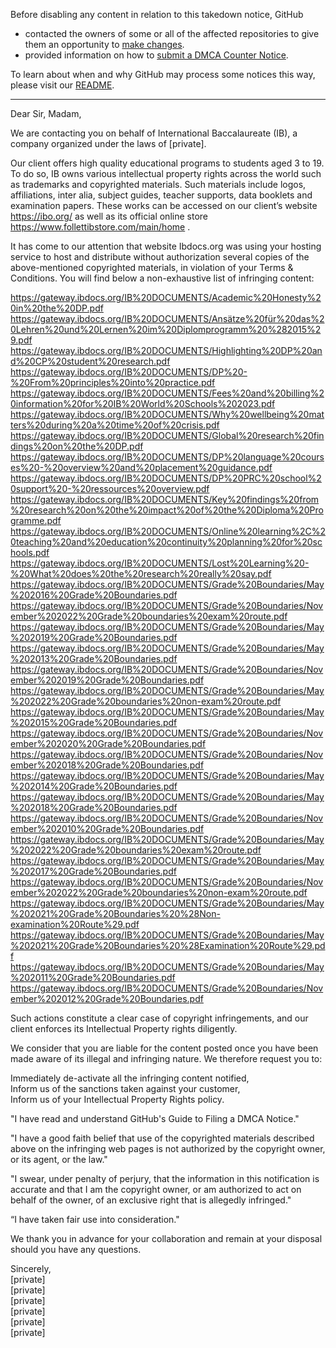 Before disabling any content in relation to this takedown notice, GitHub
- contacted the owners of some or all of the affected repositories to give them an opportunity to [make changes](https://docs.github.com/en/github/site-policy/dmca-takedown-policy#a-how-does-this-actually-work).
- provided information on how to [submit a DMCA Counter Notice](https://docs.github.com/en/articles/guide-to-submitting-a-dmca-counter-notice).

To learn about when and why GitHub may process some notices this way, please visit our [README](https://github.com/github/dmca/blob/master/README.md#anatomy-of-a-takedown-notice).

---

Dear Sir, Madam,  
  
We are contacting you on behalf of International Baccalaureate (IB), a company organized under the laws of [private].   
  
Our client offers high quality educational programs to students aged 3 to 19. To do so, IB owns various intellectual property rights across the world such as trademarks and copyrighted materials. Such materials include logos, affiliations, inter alia, subject guides, teacher supports, data booklets and examination papers. These works can be accessed on our client’s website https://ibo.org/ as well as its official online store https://www.follettibstore.com/main/home .  

It has come to our attention that website Ibdocs.org was using your hosting service to host and distribute without authorization several copies of the above-mentioned copyrighted materials, in violation of your Terms & Conditions. You will find below a non-exhaustive list of infringing content:  
  
   
https://gateway.ibdocs.org/IB%20DOCUMENTS/Academic%20Honesty%20in%20the%20DP.pdf  
https://gateway.ibdocs.org/IB%20DOCUMENTS/Ansätze%20für%20das%20Lehren%20und%20Lernen%20im%20Diplomprogramm%20%282015%29.pdf    
https://gateway.ibdocs.org/IB%20DOCUMENTS/Highlighting%20DP%20and%20CP%20student%20research.pdf    
https://gateway.ibdocs.org/IB%20DOCUMENTS/DP%20-%20From%20principles%20into%20practice.pdf    
https://gateway.ibdocs.org/IB%20DOCUMENTS/Fees%20and%20billing%20information%20for%20IB%20World%20Schools%202023.pdf    
https://gateway.ibdocs.org/IB%20DOCUMENTS/Why%20wellbeing%20matters%20during%20a%20time%20of%20crisis.pdf    
https://gateway.ibdocs.org/IB%20DOCUMENTS/Global%20research%20findings%20on%20the%20DP.pdf    
https://gateway.ibdocs.org/IB%20DOCUMENTS/DP%20language%20courses%20-%20overview%20and%20placement%20guidance.pdf    
https://gateway.ibdocs.org/IB%20DOCUMENTS/DP%20PRC%20school%20support%20-%20ressources%20overview.pdf    
https://gateway.ibdocs.org/IB%20DOCUMENTS/Key%20findings%20from%20research%20on%20the%20impact%20of%20the%20Diploma%20Programme.pdf    
https://gateway.ibdocs.org/IB%20DOCUMENTS/Online%20learning%2C%20teaching%20and%20education%20continuity%20planning%20for%20schools.pdf    
https://gateway.ibdocs.org/IB%20DOCUMENTS/Lost%20Learning%20-%20What%20does%20the%20research%20really%20say.pdf    
https://gateway.ibdocs.org/IB%20DOCUMENTS/Grade%20Boundaries/May%202016%20Grade%20Boundaries.pdf    
https://gateway.ibdocs.org/IB%20DOCUMENTS/Grade%20Boundaries/November%202022%20Grade%20boundaries%20exam%20route.pdf    
https://gateway.ibdocs.org/IB%20DOCUMENTS/Grade%20Boundaries/May%202019%20Grade%20Boundaries.pdf    
https://gateway.ibdocs.org/IB%20DOCUMENTS/Grade%20Boundaries/May%202013%20Grade%20Boundaries.pdf    
https://gateway.ibdocs.org/IB%20DOCUMENTS/Grade%20Boundaries/November%202019%20Grade%20Boundaries.pdf    
https://gateway.ibdocs.org/IB%20DOCUMENTS/Grade%20Boundaries/May%202022%20Grade%20boundaries%20non-exam%20route.pdf    
https://gateway.ibdocs.org/IB%20DOCUMENTS/Grade%20Boundaries/May%202015%20Grade%20Boundaries.pdf    
https://gateway.ibdocs.org/IB%20DOCUMENTS/Grade%20Boundaries/November%202020%20Grade%20Boundaries.pdf    
https://gateway.ibdocs.org/IB%20DOCUMENTS/Grade%20Boundaries/November%202018%20Grade%20Boundaries.pdf    
https://gateway.ibdocs.org/IB%20DOCUMENTS/Grade%20Boundaries/May%202014%20Grade%20Boundaries.pdf    
https://gateway.ibdocs.org/IB%20DOCUMENTS/Grade%20Boundaries/May%202018%20Grade%20Boundaries.pdf    
https://gateway.ibdocs.org/IB%20DOCUMENTS/Grade%20Boundaries/November%202010%20Grade%20Boundaries.pdf    
https://gateway.ibdocs.org/IB%20DOCUMENTS/Grade%20Boundaries/May%202022%20Grade%20boundaries%20exam%20route.pdf   
https://gateway.ibdocs.org/IB%20DOCUMENTS/Grade%20Boundaries/May%202017%20Grade%20Boundaries.pdf    
https://gateway.ibdocs.org/IB%20DOCUMENTS/Grade%20Boundaries/November%202022%20Grade%20boundaries%20non-exam%20route.pdf    
https://gateway.ibdocs.org/IB%20DOCUMENTS/Grade%20Boundaries/May%202021%20Grade%20Boundaries%20%28Non-examination%20Route%29.pdf    
https://gateway.ibdocs.org/IB%20DOCUMENTS/Grade%20Boundaries/May%202021%20Grade%20Boundaries%20%28Examination%20Route%29.pdf    
https://gateway.ibdocs.org/IB%20DOCUMENTS/Grade%20Boundaries/May%202011%20Grade%20Boundaries.pdf    
https://gateway.ibdocs.org/IB%20DOCUMENTS/Grade%20Boundaries/November%202012%20Grade%20Boundaries.pdf  
  
Such actions constitute a clear case of copyright infringements, and our client enforces its Intellectual Property rights diligently.   
  
We consider that you are liable for the content posted once you have been made aware of its illegal and infringing nature. We therefore request you to:  
    
Immediately de-activate all the infringing content notified,  
Inform us of the sanctions taken against your customer,  
Inform us of your Intellectual Property Rights policy.  
      
"I have read and understand GitHub's Guide to Filing a DMCA Notice."  
  
 "I have a good faith belief that use of the copyrighted materials described above on the infringing web pages is not authorized by the copyright owner, or its agent, or the law."  
  
 "I swear, under penalty of perjury, that the information in this notification is accurate and that I am the copyright owner, or am authorized to act on behalf of the owner, of an exclusive right that is allegedly infringed."  
  
 “I have taken fair use into consideration."  
  
We thank you in advance for your collaboration and remain at your disposal should you have any questions.  
  
Sincerely,  
[private]  
[private]  
[private]  
[private]  
[private]  
[private]   
